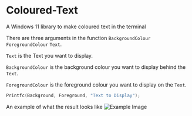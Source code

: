 # Coloured-Text
A Windows 11 library to make coloured text in the terminal

There are three arguments in the function `BackgroundColour` `ForegroundColour` `Text`.

`Text` is the Text you want to display.

`BackgroundColour` is the background colour you want to display behind the `Text`.

`ForegroundColour` is the foreground colour you want to display on the `Text`.

```C
Printfc(Background, Foreground, "Text to Display");
```

An example of what the result looks like
![Example Image]([https://github.com/slyzowo/Coloured-Text/main/images/demo-pic.png](https://github.com/slyzowo/Coloured-Text/main/images/demo-pic.png))
